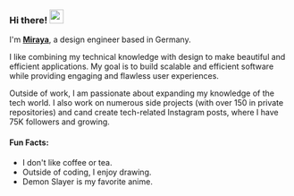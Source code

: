 ### Hi there! <img src="https://emojis.slackmojis.com/emojis/images/1536351075/4594/blob-wave.gif" width="25"/>
 
I'm [**Miraya**](https://miraya.tech), a design engineer based in Germany.   

I like combining my technical knowledge with design to make beautiful and efficient applications. My goal is to build scalable and efficient software while providing engaging and flawless user experiences.

Outside of work, I am passionate about expanding my knowledge of the tech world. I also work on numerous side projects (with over 150 in private repositories) and cand create tech-related Instagram posts, where I have 75K followers and growing.


#### Fun Facts:
- I don't like coffee or tea.
- Outside of coding, I enjoy drawing.
- Demon Slayer is my favorite anime.







